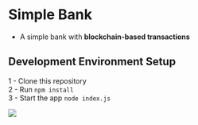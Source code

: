 # Simple Bank

* A simple bank with **blockchain-based transactions**


## Development Environment Setup

1 - Clone this repository<br />
2 - Run `npm install`<br />
3 - Start the app `node index.js`<br />

<img src="https://raw.githubusercontent.com/tresende/simple-bank/master/docs/ezgif-5-e4b447419795.gif" />
